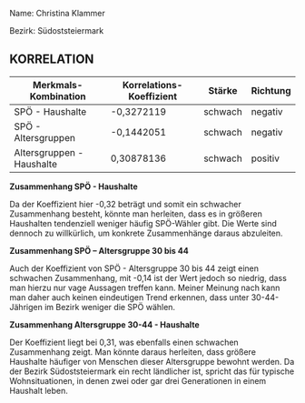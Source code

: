 Name: Christina Klammer

Bezirk: Südoststeiermark

## KORRELATION


| Merkmals-Kombination | Korrelations-Koeffizient | Stärke | Richtung |
|----------------------|--------------------------|--------|----------|
| SPÖ - Haushalte | -0,3272119 | schwach | negativ |
| SPÖ - Altersgruppen | -0,1442051 | schwach | negativ |
| Altersgruppen - Haushalte| 0,30878136 | schwach | positiv |


**Zusammenhang SPÖ - Haushalte**

Da der Koeffizient hier -0,32 beträgt und somit ein schwacher Zusammenhang besteht, könnte man herleiten, dass es in größeren Haushalten tendenziell weniger häufig SPÖ-Wähler gibt. Die Werte sind dennoch zu willkürlich, um konkrete Zusammenhänge daraus abzuleiten.

**Zusammenhang SPÖ – Altersgruppe 30 bis 44**

Auch der Koeffizient von SPÖ - Altersgruppe 30 bis 44 zeigt einen schwachen Zusammenhang, mit -0,14 ist der Wert jedoch so niedrig, dass man hierzu nur vage Aussagen treffen kann. Meiner Meinung nach kann man daher auch keinen eindeutigen Trend erkennen, dass unter 30-44-Jährigen im Bezirk weniger die SPÖ wählen.

**Zusammenhang Altersgruppe 30-44 - Haushalte**

Der Koeffizient liegt bei 0,31, was ebenfalls einen schwachen Zusammenhang zeigt. Man könnte daraus herleiten, dass größere Haushalte häufiger von Menschen dieser Altersgruppe bewohnt werden. Da der Bezirk Südoststeiermark ein recht ländlicher ist, spricht das für typische Wohnsituationen, in denen zwei oder gar drei Generationen in einem Haushalt leben. 


